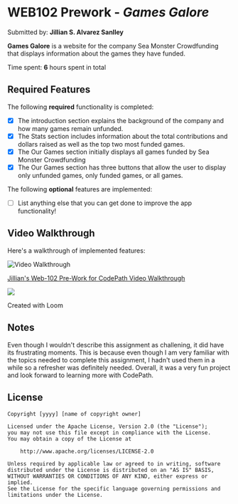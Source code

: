 # WEB102 Prework - *Games Galore*

Submitted by: **Jillian S. Alvarez Sanlley**

**Games Galore** is a website for the company Sea Monster Crowdfunding that displays information about the games they have funded.

Time spent: **6** hours spent in total

## Required Features

The following **required** functionality is completed:

* [X] The introduction section explains the background of the company and how many games remain unfunded.
* [X] The Stats section includes information about the total contributions and dollars raised as well as the top two most funded games.
* [X] The Our Games section initially displays all games funded by Sea Monster Crowdfunding
* [X] The Our Games section has three buttons that allow the user to display only unfunded games, only funded games, or all games.

The following **optional** features are implemented:

* [ ] List anything else that you can get done to improve the app functionality!

## Video Walkthrough

Here's a walkthrough of implemented features:

<img src='http://i.imgur.com/link/to/your/gif/file.gif' title='Video Walkthrough' width='' alt='Video Walkthrough' />
<a href="https://www.loom.com/share/3689b72712404a3cbf096b34800424d6">
    <p>Jillian's Web-102 Pre-Work for CodePath Video Walkthrough</p>
    <img style="max-width:300px;" src="https://cdn.loom.com/sessions/thumbnails/3689b72712404a3cbf096b34800424d6-with-play.gif">
  </a>

<!-- Replace this with whatever GIF tool you used! -->
Created with Loom 
<!-- Recommended tools:
[Kap](https://getkap.co/) for macOS
[ScreenToGif](https://www.screentogif.com/) for Windows
[peek](https://github.com/phw/peek) for Linux. -->

## Notes

Even though I wouldn't describe this assignment as challening, it did have its frustrating moments. This is because even though I am very familiar with the topics needed to complete this assignment, I hadn't used them in a while so a refresher was definitely needed. Overall, it was a very fun project and look forward to learning more with CodePath.

## License

    Copyright [yyyy] [name of copyright owner]

    Licensed under the Apache License, Version 2.0 (the "License");
    you may not use this file except in compliance with the License.
    You may obtain a copy of the License at

        http://www.apache.org/licenses/LICENSE-2.0

    Unless required by applicable law or agreed to in writing, software
    distributed under the License is distributed on an "AS IS" BASIS,
    WITHOUT WARRANTIES OR CONDITIONS OF ANY KIND, either express or implied.
    See the License for the specific language governing permissions and
    limitations under the License.
